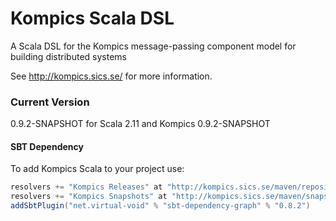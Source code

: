 # Kompics Scala DSL

A Scala DSL for the Kompics message-passing component model for building distributed systems

See http://kompics.sics.se/ for more information.

### Current Version
0.9.2-SNAPSHOT for Scala 2.11 and Kompics 0.9.2-SNAPSHOT

#### SBT Dependency
To add Kompics Scala to your project use:
```scala
resolvers += "Kompics Releases" at "http://kompics.sics.se/maven/repository/"
resolvers += "Kompics Snapshots" at "http://kompics.sics.se/maven/snapshotrepository/"
addSbtPlugin("net.virtual-void" % "sbt-dependency-graph" % "0.8.2")
```
